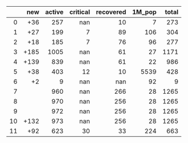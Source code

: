 |    |   new |   active |   critical |   recovered |   1M_pop |   total |
|---:|------:|---------:|-----------:|------------:|---------:|--------:|
|  0 |   +36 |      257 |        nan |          10 |        7 |     273 |
|  1 |   +27 |      199 |          7 |          89 |      106 |     304 |
|  2 |   +18 |      185 |          7 |          76 |       96 |     277 |
|  3 |  +185 |     1005 |        nan |          61 |       27 |    1171 |
|  4 |  +139 |      839 |        nan |          61 |       22 |     986 |
|  5 |   +38 |      403 |         12 |          10 |     5539 |     428 |
|  6 |    +2 |        9 |        nan |         nan |       92 |       9 |
|  7 |       |      960 |        nan |         266 |       28 |    1265 |
|  8 |       |      970 |        nan |         256 |       28 |    1265 |
|  9 |       |      972 |        nan |         256 |       28 |    1265 |
| 10 |  +132 |      973 |        nan |         256 |       28 |    1265 |
| 11 |   +92 |      623 |         30 |          33 |      224 |     663 |